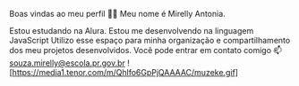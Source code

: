 Boas vindas ao meu perfil 💙💙
Meu nome é Mirelly Antonia.

Estou estudando na Alura.
Estou me desenvolvendo na linguagem JavaScript
Utilizo esse espaço para minha organização e compartilhamento dos meu projetos desenvolvidos.
Você pode entrar em contato comigo 📫
souza.mirelly@escola.pr.gov.br
![https://media1.tenor.com/m/Qhlfo6GpPjQAAAAC/muzeke.gif]
